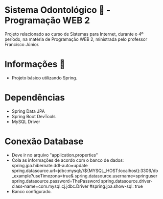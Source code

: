 # Sistema Odontológico 🦷 - Programação WEB 2
Projeto relacionado ao curso de Sistemas para Internet, durante o 4º período, na matéria de Programação WEB 2, ministrada pelo professor Francisco Júnior. 

# Informações 📝
- Projeto básico utilizando Spring.

# Dependências
- Spring Data JPA 
- Spring Boot DevTools
- MySQL Driver

# Conexão Database
- Deve ir no arquivo "application.properties"
- Cola as informações de acordo com o banco de dados:
    spring.jpa.hibernate.ddl-auto=update
    spring.datasource.url=jdbc:mysql://${MYSQL_HOST:localhost}:3306/db_example?useTimezona=true&
    spring.datasource.username=springuser
    spring.datasource.password=ThePassword
    spring.datasource.driver-class-name=com.mysql.cj.jdbc.Driver
    #spring.jpa.show-sql: true
- Banco configurado.
